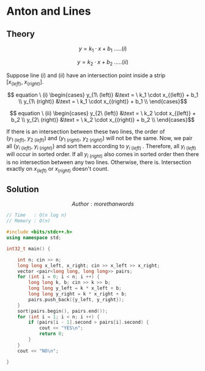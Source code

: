 # Anton and Lines
## Theory
$$y = k_1 \cdot x + b_1\  .....(i)$$

$$y = k_2 \cdot x + b_2\  .....(ii)$$

Suppose line $(i)$ and $(ii)$ have an intersection point inside a strip $[x_{(left)},\ x_{(right)}]$.

$$ equation \ (i) \begin{cases}
y_{1\ (left)} &\text = \ k_1 \cdot x_{(left)} + b_1 \\ 
y_{1\ (right)} &\text = \ k_1 \cdot x_{(right)} + b_1 \\
\end{cases}$$ 

$$ equation \ (ii) \begin{cases}
y_{2\ (left)} &\text = \ k_2 \cdot x_{(left)} + b_2 \\ 
y_{2\ (right)} &\text = \ k_2 \cdot x_{(right)} + b_2 \\
\end{cases}$$

If there is an intersection between these two lines, the order of $(y_{1\ (left)},\ y_{2\ (left)})$ and $(y_{1\ (right)},\ y_{2\ (right)})$ will not be the same. Now, we pair all $\{y_{i\ (left)},\ y_{i\ (right)}\}$ and sort them according to $y_{i\ (left)}$ . Therefore, all $y_{i\ (left)}$ will occur in sorted order. If all $y_{i\ (right)}$ also comes in sorted order then there is no intersection between any two lines. Otherwise, there is. Intersection exactly on $x_{(left)}$ or $x_{(right)}$ doesn't count. 

## Solution
$$ Author : morethanwords $$

```c++
// Time   : O(n log n)
// Memory : O(n)

#include <bits/stdc++.h>
using namespace std;

int32_t main() {

    int n; cin >> n;
    long long x_left, x_right; cin >> x_left >> x_right;
    vector <pair<long long, long long>> pairs;
    for (int i = 0; i < n; i ++) {
        long long k, b; cin >> k >> b;
        long long y_left = k * x_left + b;
        long long y_right = k * x_right + b;
        pairs.push_back({y_left, y_right});
    }
    sort(pairs.begin(), pairs.end());
    for (int i = 1; i < n; i ++) {
        if (pairs[i - 1].second > pairs[i].second) {
            cout << "YES\n";
            return 0;
        }
    }
    cout << "NO\n";

}
```
